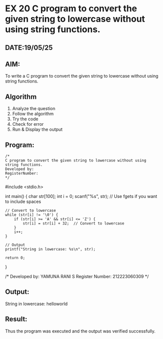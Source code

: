 # EX 20 C program to convert the given string to lowercase without using string functions.
## DATE:19/05/25
## AIM:
To write a C program to convert the given string to lowercase without using string functions.

## Algorithm
1. Analyze the question
2. Follow the algorithm
3. Try the code
4.  Check for error
5. Run & Display the output
## Program:
```
/*
C program to convert the given string to lowercase without using string functions.
Developed by: 
RegisterNumber:  
*/
```
#include <stdio.h>

int main() {
    char str[100];
    int i = 0;
    scanf("%s", str);  // Use fgets if you want to include spaces

    // Convert to lowercase
    while (str[i] != '\0') {
        if (str[i] >= 'A' && str[i] <= 'Z') {
            str[i] = str[i] + 32;  // Convert to lowercase
        }
        i++;
    }

    // Output
    printf("String in lowercase: %s\n", str);

    return 0;
}

/*
Developed by: YAMUNA RANI S
Register Number: 212223060309
*/

## Output:
String in lowercase: helloworld


## Result:
Thus the program was executed and the output was verified successfully.
